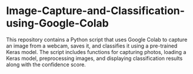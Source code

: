 # Image-Capture-and-Classification-using-Google-Colab
This repository contains a Python script that uses Google Colab to capture an image from a webcam, saves it, and classifies it using a pre-trained Keras model. The script includes functions for capturing photos, loading a Keras model, preprocessing images, and displaying classification results along with the confidence score.
